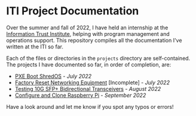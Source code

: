 # ITI Project Documentation

Over the summer and fall of 2022, I have held an internship at the [Information Trust Institute](https://iti.illinois.edu/), helping with program management and operations support. This repository compiles all the documentation I've written at the ITI so far.

Each of the files or directories in the ``projects`` directory are self-contained. The projects I have documented so far, in order of completion, are:

- [PXE Boot ShredOS](projects/pxebootShredOS.md) - _July 2022_
- [Factory Reset Networking Equipment](projects/factory-reset.md) [Incomplete] - _July 2022_
- [Testing 10G SFP+ Bidirectional Transceivers](projects/bidi-test.md) - _August 2022_
- [Configure and Clone Raspberry Pi](projects/rpi-setup/rpi-setup.md) - _September 2022_

Have a look around and let me know if you spot any typos or errors!